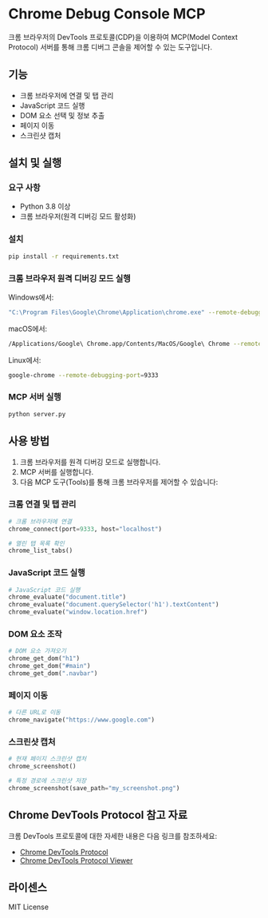 # Chrome Debug Console MCP

크롬 브라우저의 DevTools 프로토콜(CDP)을 이용하여 MCP(Model Context Protocol) 서버를 통해 크롬 디버그 콘솔을 제어할 수 있는 도구입니다.

## 기능

- 크롬 브라우저에 연결 및 탭 관리
- JavaScript 코드 실행
- DOM 요소 선택 및 정보 추출
- 페이지 이동
- 스크린샷 캡처

## 설치 및 실행

### 요구 사항
- Python 3.8 이상
- 크롬 브라우저(원격 디버깅 모드 활성화)

### 설치

```bash
pip install -r requirements.txt
```

### 크롬 브라우저 원격 디버깅 모드 실행

Windows에서:
```bash
"C:\Program Files\Google\Chrome\Application\chrome.exe" --remote-debugging-port=9333
```

macOS에서:
```bash
/Applications/Google\ Chrome.app/Contents/MacOS/Google\ Chrome --remote-debugging-port=9333
```

Linux에서:
```bash
google-chrome --remote-debugging-port=9333
```

### MCP 서버 실행

```bash
python server.py
```

## 사용 방법

1. 크롬 브라우저를 원격 디버깅 모드로 실행합니다.
2. MCP 서버를 실행합니다.
3. 다음 MCP 도구(Tools)를 통해 크롬 브라우저를 제어할 수 있습니다:

### 크롬 연결 및 탭 관리

```python
# 크롬 브라우저에 연결
chrome_connect(port=9333, host="localhost")

# 열린 탭 목록 확인
chrome_list_tabs()
```

### JavaScript 코드 실행

```python
# JavaScript 코드 실행
chrome_evaluate("document.title")
chrome_evaluate("document.querySelector('h1').textContent")
chrome_evaluate("window.location.href")
```

### DOM 요소 조작

```python
# DOM 요소 가져오기
chrome_get_dom("h1")
chrome_get_dom("#main")
chrome_get_dom(".navbar")
```

### 페이지 이동

```python
# 다른 URL로 이동
chrome_navigate("https://www.google.com")
```

### 스크린샷 캡처

```python
# 현재 페이지 스크린샷 캡처
chrome_screenshot()

# 특정 경로에 스크린샷 저장
chrome_screenshot(save_path="my_screenshot.png")
```

## Chrome DevTools Protocol 참고 자료

크롬 DevTools 프로토콜에 대한 자세한 내용은 다음 링크를 참조하세요:
- [Chrome DevTools Protocol](https://chromedevtools.github.io/devtools-protocol/)
- [Chrome DevTools Protocol Viewer](https://chromedevtools.github.io/devtools-protocol/tot/)

## 라이센스

MIT License 